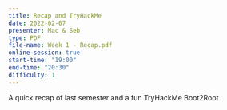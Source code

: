 ```yaml
---
title: Recap and TryHackMe
date: 2022-02-07
presenter: Mac & Seb
type: PDF
file-name: Week 1 - Recap.pdf
online-session: true
start-time: "19:00"
end-time: "20:30"
difficulty: 1
---
```


A quick recap of last semester and a fun TryHackMe Boot2Root